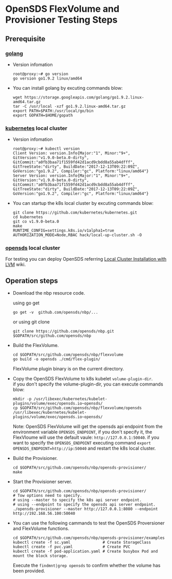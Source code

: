 # OpenSDS FlexVolume and Provisioner Testing Steps #

## Prerequisite ##
### [golang](https://redirector.gvt1.com/edgedl/go/go1.9.2.linux-amd64.tar.gz) 
* Version infomation

	```
	root@proxy:~# go version
	go version go1.9.2 linux/amd64
	```

* You can install golang by excuting commands blow:

	```
	wget https://storage.googleapis.com/golang/go1.9.2.linux-amd64.tar.gz
	tar -C /usr/local -xzf go1.9.2.linux-amd64.tar.gz
	export PATH=$PATH:/usr/local/go/bin
	export GOPATH=$HOME/gopath
	```

### [kubernetes](https://github.com/kubernetes/kubernetes) local cluster
* Version infomation
	```
	root@proxy:~# kubectl version
	Client Version: version.Info{Major:"1", Minor:"9+", GitVersion:"v1.9.0-beta.0-dirty", GitCommit:"a0fb3baa71f1559fd42d1acd9cbdd8a55ab4dfff", GitTreeState:"dirty", BuildDate:"2017-12-13T09:22:09Z", GoVersion:"go1.9.2", Compiler:"gc", Platform:"linux/amd64"}
	Server Version: version.Info{Major:"1", Minor:"9+", GitVersion:"v1.9.0-beta.0-dirty", GitCommit:"a0fb3baa71f1559fd42d1acd9cbdd8a55ab4dfff", GitTreeState:"dirty", BuildDate:"2017-12-13T09:22:09Z", GoVersion:"go1.9.2", Compiler:"gc", Platform:"linux/amd64"}
	```
* You can startup the k8s local cluster by excuting commands blow:

	```
	git clone https://github.com/kubernetes/kubernetes.git
	cd kubernetes
	git co v1.9.0-beta.0
	make
	RUNTIME_CONFIG=settings.k8s.io/v1alpha1=true AUTHORIZATION_MODE=Node,RBAC hack/local-up-cluster.sh -O
	```

### [opensds](https://github.com/opensds/opensds) local cluster
For testing you can deploy OpenSDS referring [Local Cluster Installation with LVM](https://github.com/opensds/opensds/wiki/Local-Cluster-Installation-with-LVM) wiki.

## Operation steps ##
* Download the nbp resource code.
	
	using go get  
	```
	go get -v  github.com/opensds/nbp/...
	```  
	or using git clone  
	```
	git clone https://github.com/opensds/nbp.git  $GOPATH/src/github.com/opensds/nbp
	```

* Build the FlexVolume.

	```
	cd $GOPATH/src/github.com/opensds/nbp/flexvolume
	go build -o opensds ./cmd/flex-plugin/
	```
	
    FlexVolume plugin binary is on the current directory.  


* Copy the OpenSDS FlexVolume to k8s kubelet `volume-plugin-dir`.  
	if you don't specify the volume-plugin-dir, you can execute commands blow:

	```
	mkdir -p /usr/libexec/kubernetes/kubelet-plugins/volume/exec/opensds.io~opensds/
	cp $GOPATH/src/github.com/opensds/nbp/flexvolume/opensds /usr/libexec/kubernetes/kubelet-plugins/volume/exec/opensds.io~opensds/
	```  
	Note: OpenSDS FlexVolume will get the opensds api endpoint from the environment variable `OPENSDS_ENDPOINT`, if you don't specify it, the FlexVloume will use the default vaule: `http://127.0.0.1:50040`. if you want to specify the `OPENSDS_ENDPOINT` executing command `export OPENSDS_ENDPOINT=http://ip:50040` and restart the k8s local cluster.

* Build the Provisioner.

	```
	cd $GOPATH/src/github.com/opensds/nbp/opensds-provisioner/
	make
	```

* Start the Provisioner server.
	```
	cd $GOPATH/src/github.com/opensds/nbp/opensds-provisioner/
	# Tow options need to specify. 
	# using --master to specify the k8s api server endpoint.
	# using --endpoint to specify the opensds api server endpoint.
	./opensds-provisioner --master http://127.0.0.1:8080 --endpoint http://192.168.56.100:50040
	```

* You can use the following cammands to test the OpenSDS Proversioner and FlexVolume functions.

	```
	cd $GOPATH/src/github.com/opensds/nbp/opensds-provisioner/examples
	kubectl create -f sc.yaml              # Create StorageClass
	kubectl create -f pvc.yaml             # Create PVC
	kubectl create -f pod-application.yaml # Create busybox Pod and mount the block storage.
	```
	
	Execute the `findmnt|grep opensds` to confirm whether the volume has been provided.
